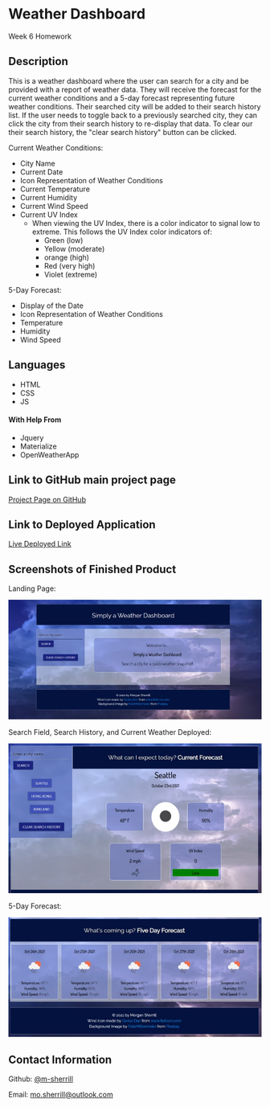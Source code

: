 # Weather Dashboard

Week 6 Homework

## Description

This is a weather dashboard where the user can search for a city and be provided with a report of weather data. They will receive the forecast for the current weather conditions and a 5-day forecast representing future weather conditions. Their searched city will be added to their search history list. If the user needs to toggle back to a previously searched city, they can click the city from their search history to re-display that data. To clear our their search history, the "clear search history" button can be clicked. 

Current Weather Conditions:
- City Name
- Current Date
- Icon Representation of Weather Conditions
- Current Temperature
- Current Humidity
- Current Wind Speed
- Current UV Index
    - When viewing the UV Index, there is a color indicator to signal low to extreme. This follows the UV Index color indicators of:
        - Green (low)
        - Yellow (moderate)
        - orange (high)
        - Red (very high)
        - Violet (extreme)

5-Day Forecast:
- Display of the Date
- Icon Representation of Weather Conditions
- Temperature
- Humidity
- Wind Speed

## Languages
- HTML
- CSS
- JS

#### With Help From
- Jquery
- Materialize
- OpenWeatherApp

## Link to GitHub main project page

[Project Page on GitHub](https://github.com/m-sherrill/weather-app)

## Link to Deployed Application

[Live Deployed Link](https://m-sherrill.github.io/weather-app/)

## Screenshots of Finished Product

Landing Page:

![Screenshot of landing page](assets/images/landingpage.jpg)

Search Field, Search History, and Current Weather Deployed:

![Screenshot of current weather data deployed](assets/images/currentdaydeployed.jpg)

5-Day Forecast:

![Screenshot of 5-day forecast](assets/images/fivedayforecast.jpg)



## Contact Information

Github: [@m-sherrill](https://github.com/m-sherrill)

Email: mo.sherrill@outlook.com
